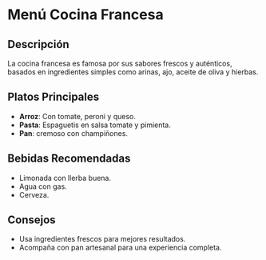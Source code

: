 # Menú Cocina Francesa

## Descripción
La cocina francesa es famosa por sus sabores frescos y auténticos, basados en ingredientes simples como arinas, ajo, aceite de oliva y hierbas.

## Platos Principales
- **Arroz**: Con tomate, peroni y queso.
- **Pasta**: Espaguetis en salsa tomate y pimienta.
- **Pan**: cremoso con champiñones.

## Bebidas Recomendadas
- Limonada con llerba buena.
- Agua con gas.
- Cerveza.


## Consejos
- Usa ingredientes frescos para mejores resultados.
- Acompaña con pan artesanal para una experiencia completa.

